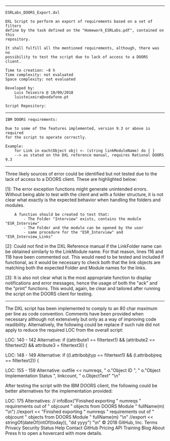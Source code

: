 --------------------------------------------------------------------------------
	ESRLabs_DOORS_Export.dxl
	
	DXL Script to perform an export of requirements based on a set of filters
	define by the task defined on the "Homework_ESRLabs.pdf", contained on this
	repository.
	
	It shall fulfill all the mentioned requirements, although, there was no
	possibility to test the script due to lack of access to a DOORS client.
	
	Time to creation: ~8 h
	Time complexity: not evaluated
	Space complexity: not evaluated
	
	Developed by:
		Luis Teixeira @ 10/09/2018 
		luisteixeira@vodafone.pt
	
	Script Repository: 
		
	
--------------------------------------------------------------------------------

	IBM DOORS requirements:
	
	Due to some of the features implemented, version 9.3 or above is required 
	for the script to operate correctly.
	
	Example:
		for Link in each(Object obj) <- (string linkModuleName) do { }
		--> as stated on the DXL reference manual, requires Rational DOORS 9.3
		
--------------------------------------------------------------------------------

Three likely sources of error could be identified but not tested due to the
lack of access to a DOORS client. These are highlighted below:

[1]: 	The error exception functions might generate unintended errors.
		Without being able to test with the client and with a folder structure,
		it is not clear what exactly is the expected behavior when handling
		the folders and modules.
		
		A function should be created to test that:
			- The Folder "Interview" exists, contains the module "ESR_Interview"
			- The Folder and the module can be opened by the user
			- same procedure for the "ESR_Interview" and "ESR_Interview_Links"

[2]:	Could not find in the DXL Reference manual if the LinkFolder name can
		be obtained similarly to the LinkModule name. For that reason, lines 
		116 and 118 have been commented out. This would need to be tested and
		included if functional, as it would be necessary to check both that the
		link objects are matching both the expected Folder and Module names for
		the links.

[3]:	It is also not clear what is the most appropriate function to display
		notifications and error messages, hence the usage of both the "ack" and 
		the "print" functions. This would, again, be clear and tailored after 
		running the script on the DOORS client for testing.

--------------------------------------------------------------------------------

The DXL script has been implemented to comply to an 80 char maximum per line as
code convention. Comments have been provided when necessary although not 
extensively but only as a way of improving code readibility.
Alternatively, the following could be replace if such rule did not apply to
reduce the required LOC from the overall script:

LOC: 140 - 142
Alternative: if ((attribute1 == filtertext1) && (attribute2 == filtertext2) && attribute3 = filtertext3)) {

LOC: 148 - 149
Alternative: if ((l.attribobjtyp == filtertext1) && (l.attribobjreq == filtertext2)) {

LOC: 155 - 159
Alternative: outfile << numreqs, " o."Object ID ", " o."Object Implementation Status ", linkcount, " o.ObjectText" "\n"

After testing the script with the IBM DOORS client, the following could be better alternatives for the implementation provided:

LOC: 175
Alternatives:
// infoBox("Finished exporting " numreqs " requirements out of " objcount " objects from DOORS Module " fullName(m) "\n")
//export << "Finished exporting " numreqs " requirements out of " objcount " objects from DOORS Module " fullName(m) "\n"
//export << stringOf(dateOf(intOf(today)), "dd  yyyy") "\n"
© 2018 GitHub, Inc.
Terms
Privacy
Security
Status
Help
Contact GitHub
Pricing
API
Training
Blog
About
Press h to open a hovercard with more details.
